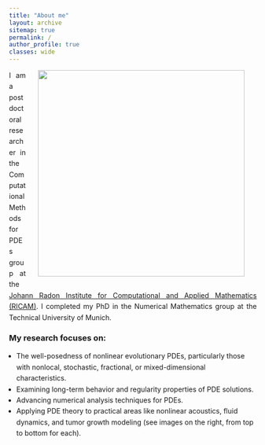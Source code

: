 ```yaml
---
title: "About me"
layout: archive
sitemap: true
permalink: /
author_profile: true
classes: wide
---
```


<img src="/assets/images/research.png" width="420px" align="right" style="display:block;margin-bottom:25px;margin-left:auto;margin-right:auto;padding-left: 25px;padding-right: 25px;" z-index="1" /> 

<p style="text-align: justify; line-height: 1.6;">
    I am a postdoctoral researcher in the Computational Methods for PDEs group at the 
    <a href="https://www.oeaw.ac.at/ricam/">Johann Radon Institute for Computational and Applied Mathematics (RICAM)</a>.
    I completed my PhD in the Numerical Mathematics group at the Technical University of Munich.
</p>

<h3 style="margin-top: 20px;">My research focuses on:</h3>
<ul style="padding-left: 15px; line-height: 1.6;">
    <li>The well-posedness of nonlinear evolutionary PDEs, particularly those with nonlocal, stochastic, fractional, or mixed-dimensional characteristics.</li>
    <li>Examining long-term behavior and regularity properties of PDE solutions.</li>
    <li>Advancing numerical analysis techniques for PDEs.</li>
    <li>Applying PDE theory to practical areas like nonlinear acoustics, fluid dynamics, and tumor growth modeling (see images on the right, from top to bottom for each).</li>
</ul>
